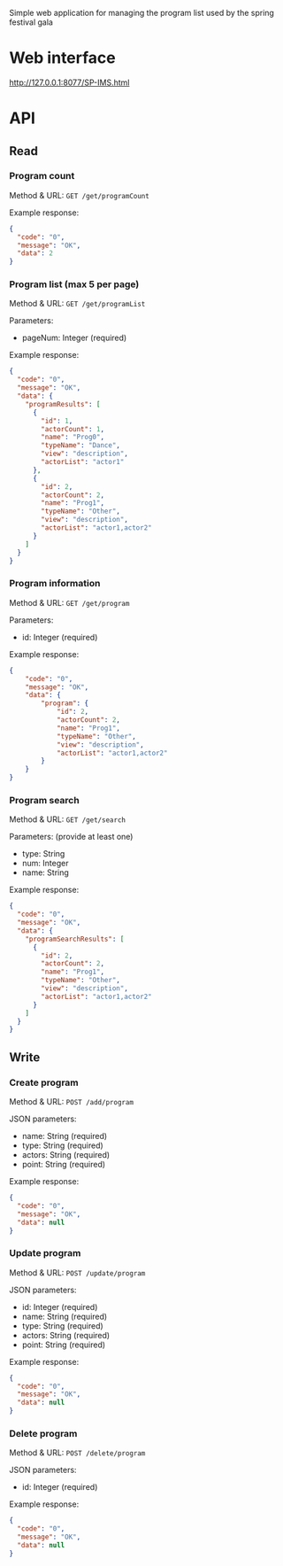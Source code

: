 Simple web application for managing the program list used by the spring festival gala

# Web interface
http://127.0.0.1:8077/SP-IMS.html

# API
## Read
### Program count
Method & URL: `GET /get/programCount`

Example response:
```json
{
  "code": "0",
  "message": "OK",
  "data": 2
}
```

### Program list (max 5 per page)
Method & URL: `GET /get/programList`

Parameters:
- pageNum: Integer (required)

Example response:
```json
{
  "code": "0",
  "message": "OK",
  "data": {
    "programResults": [
      {
        "id": 1,
        "actorCount": 1,
        "name": "Prog0",
        "typeName": "Dance",
        "view": "description",
        "actorList": "actor1"
      },
      {
        "id": 2,
        "actorCount": 2,
        "name": "Prog1",
        "typeName": "Other",
        "view": "description",
        "actorList": "actor1,actor2"
      }
    ]
  }
}
```

### Program information
Method & URL: `GET /get/program`

Parameters:
- id: Integer (required)

Example response:
```json
{
    "code": "0",
    "message": "OK",
    "data": {
        "program": {
            "id": 2,
            "actorCount": 2,
            "name": "Prog1",
            "typeName": "Other",
            "view": "description",
            "actorList": "actor1,actor2"
        }
    }
}
```

### Program search
Method & URL: `GET /get/search`

Parameters: (provide at least one)
- type: String
- num: Integer
- name: String

Example response:
```json
{
  "code": "0",
  "message": "OK",
  "data": {
    "programSearchResults": [
      {
        "id": 2,
        "actorCount": 2,
        "name": "Prog1",
        "typeName": "Other",
        "view": "description",
        "actorList": "actor1,actor2"
      }
    ]
  }
}
```

## Write
### Create program
Method & URL: `POST /add/program`

JSON parameters:
- name: String (required)
- type: String (required)
- actors: String (required)
- point: String (required)

Example response:
```json
{
  "code": "0",
  "message": "OK",
  "data": null
}
```

### Update program
Method & URL: `POST /update/program`

JSON parameters:
- id: Integer (required)
- name: String (required)
- type: String (required)
- actors: String (required)
- point: String (required)

Example response:
```json
{
  "code": "0",
  "message": "OK",
  "data": null
}
```

### Delete program
Method & URL: `POST /delete/program`

JSON parameters:
- id: Integer (required)

Example response:
```json
{
  "code": "0",
  "message": "OK",
  "data": null
}
```
